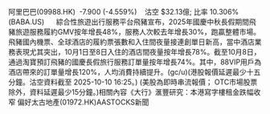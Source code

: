 阿里巴巴(09988.HK)  -7.900 (-4.559%)    沽空 $32.13億; 比率 10.306%   (BABA.US)      綜合性旅遊出行服務平台飛豬宣布，2025年國慶中秋長假期間飛豬旅遊服務履約GMV按年增長48%，服務人次較去年增長30%，跑贏整體市場。飛豬國內機票、全球酒店的履約票張數和入住間夜量接連創單日新高，當中酒店業務表現尤其突出，10月1日至8日入住的酒店間夜量按年增長78%。截至10月8日，通過淘寶預訂飛豬的國慶長假旅行服務訂單量按年增長74%。其中，88VIP用戶為酒店帶來的訂單量增長120%，人均消費持續提升。(gc/u)(港股報價延遲最少十五分鐘。沽空資料截至 2025-10-10 16:25。) (美股為即時串流報價； OTC市場股票除外，資料延遲最少15分鐘。)相關內容《大行》滙豐研究：本港寫字樓租金跌幅收窄 偏好太古地產(01972.HK)AASTOCKS新聞